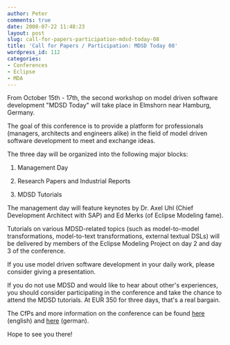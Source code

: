 ```yaml
---
author: Peter
comments: true
date: 2008-07-22 11:48:23
layout: post
slug: call-for-papers-participation-mdsd-today-08
title: 'Call for Papers / Participation: MDSD Today 08'
wordpress_id: 112
categories:
- Conferences
- Eclipse
- MDA
---
```


From October 15th - 17th, the second workshop on model driven software development "MDSD Today" will take place in Elmshorn near Hamburg, Germany.

The goal of this conference is to provide a platform for professionals (managers, architects and engineers alike) in the field of model driven software development to meet and exchange ideas. 

The three day will be organized into the following major blocks:



	
  1. Management Day

	
  2. Research Papers and Industrial Reports

	
  3. MDSD Tutorials



The management day will feature keynotes by Dr. Axel Uhl (Chief Development Architect with SAP) and Ed Merks (of Eclipse Modeling fame).

Tutorials on various MDSD-related topics (such as model-to-model transformations, model-to-text transformations, external textual DSLs) will be delivered by members of the Eclipse Modeling Project on day 2 and day 3 of the conference.

If you use model driven software development in your daily work, please consider giving a presentation.

If you do not use MDSD and would like to hear about other's experiences, you should consider participating in the conference and take the chance to attend the MDSD tutorials. At EUR 350 for three days, that's a real bargain.

The CfPs and more information on the conference can be found [here](http://mdsd08.techjava.de/index.php?lang=en) (english) and [here](http://mdsd08.techjava.de/index.php?lang=de) (german).

Hope to see you there!
